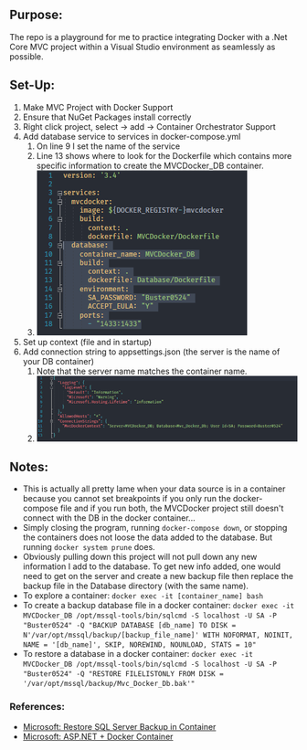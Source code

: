 ## Purpose:
The repo is a playground for me to practice integrating Docker with a .Net Core MVC project within a Visual Studio environment as seamlessly as possible.

## Set-Up:
1. Make MVC Project with Docker Support
1. Ensure that NuGet Packages install correctly
1. Right click project, select -> add -> Container Orchestrator Support
1. Add database service to services in docker-compose.yml
   1. On line 9 I set the name of the service
   1. Line 13 shows where to look for the Dockerfile which contains more specific information to create the MVCDocker_DB container.
   1. ![Database Service](https://github.com/Aoshua/MVCDocker/blob/master/images/database_service.png)
1. Set up context (file and in startup)
1. Add connection string to appsettings.json (the server is the name of your DB container)
   1. Note that the server name matches the container name.
   1. ![Connection String](https://github.com/Aoshua/MVCDocker/blob/master/images/connection_string.png)

## Notes:
- This is actually all pretty lame when your data source is in a container because you cannot set breakpoints if you only run the docker-compose file and if you run both, the MVCDocker project still doesn't connect with the DB in the docker container...
- Simply closing the program, running `docker-compose down`, or stopping the containers does not loose the data added to the database. But running `docker system prune` does.
- Obviously pulling down this project will not pull down any new information I add to the database. To get new info added, one would need to get on the server and create a new backup file then replace the backup file in the Database directory (with the same name).
- To explore a container: `docker exec -it [container_name] bash`
- To create a backup database file in a docker container: `docker exec -it MVCDocker_DB /opt/mssql-tools/bin/sqlcmd -S localhost -U SA -P "Buster0524" -Q "BACKUP DATABASE [db_name] TO DISK =  N'/var/opt/mssql/backup/[backup_file_name]' WITH NOFORMAT, NOINIT, NAME = '[db_name]', SKIP, NOREWIND, NOUNLOAD, STATS = 10"`
- To restore a database in a docker container: `docker exec -it MVCDocker_DB /opt/mssql-tools/bin/sqlcmd -S localhost -U SA -P "Buster0524" -Q "RESTORE FILELISTONLY FROM DISK = '/var/opt/mssql/backup/Mvc_Docker_Db.bak'"`

### References:
- [Microsoft: Restore SQL Server Backup in Container](https://docs.microsoft.com/en-us/sql/linux/tutorial-restore-backup-in-sql-server-container?view=sql-server-ver15)
- [Microsoft: ASP.NET + Docker Container](https://docs.microsoft.com/en-us/visualstudio/containers/tutorial-multicontainer?view=vs-2019)
